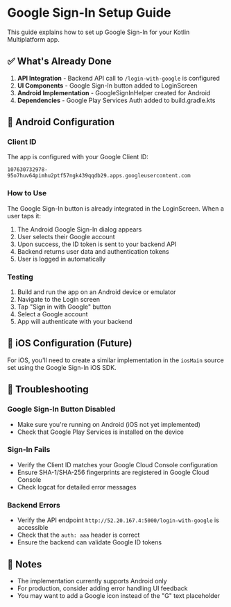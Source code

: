 # Google Sign-In Setup Guide

This guide explains how to set up Google Sign-In for your Kotlin Multiplatform app.

## ✅ What's Already Done

1. **API Integration** - Backend API call to `/login-with-google` is configured
2. **UI Components** - Google Sign-In button added to LoginScreen
3. **Android Implementation** - GoogleSignInHelper created for Android
4. **Dependencies** - Google Play Services Auth added to build.gradle.kts

## 📱 Android Configuration

### Client ID
The app is configured with your Google Client ID:
```
107630732978-95o7huv64pimhu2ptf57ngk439qqdb29.apps.googleusercontent.com
```

### How to Use

The Google Sign-In button is already integrated in the LoginScreen. When a user taps it:

1. The Android Google Sign-In dialog appears
2. User selects their Google account
3. Upon success, the ID token is sent to your backend API
4. Backend returns user data and authentication tokens
5. User is logged in automatically

### Testing

1. Build and run the app on an Android device or emulator
2. Navigate to the Login screen
3. Tap "Sign in with Google" button
4. Select a Google account
5. App will authenticate with your backend

## 🍎 iOS Configuration (Future)

For iOS, you'll need to create a similar implementation in the `iosMain` source set using the Google Sign-In iOS SDK.

## 🔧 Troubleshooting

### Google Sign-In Button Disabled
- Make sure you're running on Android (iOS not yet implemented)
- Check that Google Play Services is installed on the device

### Sign-In Fails
- Verify the Client ID matches your Google Cloud Console configuration
- Ensure SHA-1/SHA-256 fingerprints are registered in Google Cloud Console
- Check logcat for detailed error messages

### Backend Errors
- Verify the API endpoint `http://52.20.167.4:5000/login-with-google` is accessible
- Check that the `auth: aaa` header is correct
- Ensure the backend can validate Google ID tokens

## 📝 Notes

- The implementation currently supports Android only
- For production, consider adding error handling UI feedback
- You may want to add a Google icon instead of the "G" text placeholder


